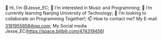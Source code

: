 👋 Hi, I’m @Jesse_EC;
👀 I’m interested in Music and Programming;
🌱 I’m currently learning Nanjing University of Technology;
💞️ I’m looking to collaborate on Programming Together!;
📫 How to contact me?
My E-mail 3191955858@qq.com;
My Social media Jesse_EC(https://space.bilibili.com/474319456)
